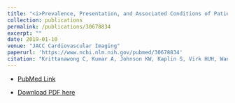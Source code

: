 ```yaml
---
title: "<i>Prevalence, Presentation, and Associated Conditions of Patients With Fibromuscular Dysplasia.</i>"
collection: publications
permalink: /publications/30678834
excerpt: ""
date: 2019-01-10
venue: "JACC Cardiovascular Imaging"
paperurl: 'https://www.ncbi.nlm.nih.gov/pubmed/30678834'
citation: "Krittanawong C, Kumar A, Johnson KW, Kaplin S, Virk HUH, Wang Z, Bhatt DL. Prevalence, Presentation, and Associated Conditions of Patients With Fibromuscular Dysplasia. Am J Cardiol. 2019 Jan 10. pii: S0002-9149(19)30052-9. doi: 10.1016/j.amjcard.2018.12.045."
---
```


* [PubMed Link](https://www.ncbi.nlm.nih.gov/pubmed/30678834)

* [Download PDF here](https://kippjohnson.com/files/30678834.pdf)

<script type='text/javascript' src='https://d1bxh8uas1mnw7.cloudfront.net/assets/embed.js'></script>
<div class='altmetric-embed' data-badge-type="medium-donut" data-doi="10.1016/j.amjcard.2018.12.045" data-hide-no-mentions="true" data-hide-less-than="1" class="altmetric-embed"></div>
